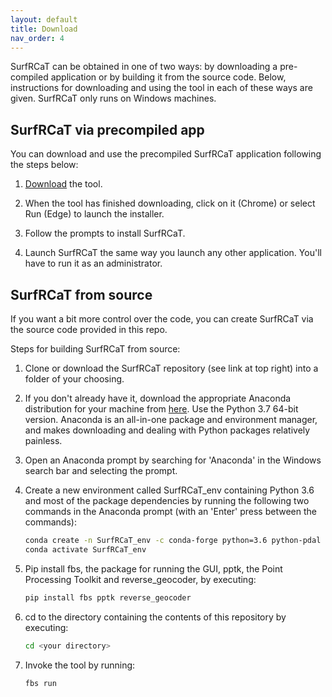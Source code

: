 ```yaml
---
layout: default
title: Download
nav_order: 4
---
```


SurfRCaT can be obtained in one of two ways: by downloading a pre-compiled application or by building it from the source code. Below, 
instructions for downloading and using the tool in each of these ways are given. SurfRCaT only runs on Windows machines.

## SurfRCaT via precompiled app ##
You can download and use the precompiled SurfRCaT application following the steps below: 

1. [Download](placeholder) the tool.

2. When the tool has finished downloading, click on it (Chrome) or select Run (Edge) to launch the installer.

3. Follow the prompts to install SurfRCaT. 

4. Launch SurfRCaT the same way you launch any other application. You'll have to run it as an administrator.


## SurfRCaT from source ##
If you want a bit more control over the code, you can create SurfRCaT via the source code provided in this repo. 

Steps for building SurfRCaT from source:

1. Clone or download the SurfRCaT repository (see link at top right) into a folder of your choosing.

2. If you don't already have it, download the appropriate Anaconda distribution for your machine from 
[here](https://www.anaconda.com/distribution/). Use the Python 3.7 64-bit version. Anaconda is an all-in-one package and environment manager, 
and makes downloading and dealing with Python packages relatively painless.

3. Open an Anaconda prompt by searching for 'Anaconda' in the Windows search bar and selecting the prompt.

4. Create a new environment called SurfRCaT_env containing Python 3.6 and most of the package dependencies by running the following two commands 
in the Anaconda prompt (with an 'Enter' press between the commands):

   ```bash
   conda create -n SurfRCaT_env -c conda-forge python=3.6 python-pdal pyqt numpy pandas matplotlib opencv requests pyshp utm lxml
   conda activate SurfRCaT_env
   ```

5. Pip install fbs, the package for running the GUI, pptk, the Point Processing Toolkit and reverse_geocoder, by executing:

   ```bash
   pip install fbs pptk reverse_geocoder
   ```

6. cd to the directory containing the contents of this repository by executing:

   ```bash
   cd <your directory>
   ```

7. Invoke the tool by running:

   ```bash
   fbs run 
   ```
